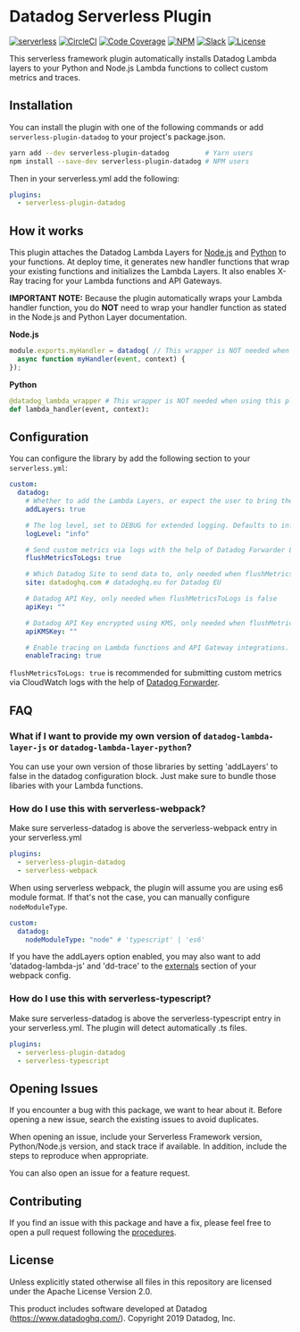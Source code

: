 # Datadog Serverless Plugin

[![serverless](http://public.serverless.com/badges/v1.svg)](https://www.serverless.com)
[![CircleCI](https://img.shields.io/circleci/build/github/DataDog/serverless-plugin-datadog)](https://circleci.com/gh/DataDog/serverless-plugin-datadog)
[![Code Coverage](https://img.shields.io/codecov/c/github/DataDog/serverless-plugin-datadog)](https://codecov.io/gh/DataDog/serverless-plugin-datadog)
[![NPM](https://img.shields.io/npm/v/serverless-plugin-datadog)](https://www.npmjs.com/package/serverless-plugin-datadog)
[![Slack](https://img.shields.io/badge/slack-%23serverless-blueviolet?logo=slack)](https://datadoghq.slack.com/channels/serverless/)
[![License](https://img.shields.io/badge/license-Apache--2.0-blue)](https://github.com/DataDog/serverless-plugin-datadog/blob/master/LICENSE)

This serverless framework plugin automatically installs Datadog Lambda layers to your Python and Node.js Lambda functions to collect custom metrics and traces.

## Installation

You can install the plugin with one of the following commands or add `serverless-plugin-datadog` to your project's package.json.

```bash
yarn add --dev serverless-plugin-datadog         # Yarn users
npm install --save-dev serverless-plugin-datadog # NPM users
```

Then in your serverless.yml add the following:

```yml
plugins:
  - serverless-plugin-datadog
```

## How it works

This plugin attaches the Datadog Lambda Layers for [Node.js](https://github.com/DataDog/datadog-lambda-layer-js) and [Python](https://github.com/DataDog/datadog-lambda-layer-python) to your functions. At deploy time, it generates new handler functions that wrap your existing functions and initializes the Lambda Layers. It also enables X-Ray tracing for your Lambda functions and API Gateways.

**IMPORTANT NOTE:** Because the plugin automatically wraps your Lambda handler function, you do **NOT** need to wrap your handler function as stated in the Node.js and Python Layer documentation.

**Node.js**
```js
module.exports.myHandler = datadog( // This wrapper is NOT needed when using this plugin
  async function myHandler(event, context) {
});
```

**Python**
```python
@datadog_lambda_wrapper # This wrapper is NOT needed when using this plugin
def lambda_handler(event, context):
```

## Configuration

You can configure the library by add the following section to your `serverless.yml`:


```yaml
custom:
  datadog:
    # Whether to add the Lambda Layers, or expect the user to bring their own. Defaults to true.
    addLayers: true

    # The log level, set to DEBUG for extended logging. Defaults to info.
    logLevel: "info"

    # Send custom metrics via logs with the help of Datadog Forwarder Lambda function (recommended). Defaults to false.
    flushMetricsToLogs: true

    # Which Datadog Site to send data to, only needed when flushMetricsToLogs is false. Defaults to datadoghq.com.
    site: datadoghq.com # datadoghq.eu for Datadog EU

    # Datadog API Key, only needed when flushMetricsToLogs is false
    apiKey: ""

    # Datadog API Key encrypted using KMS, only needed when flushMetricsToLogs is false
    apiKMSKey: ""

    # Enable tracing on Lambda functions and API Gateway integrations. Defaults to true
    enableTracing: true
```

`flushMetricsToLogs: true` is recommended for submitting custom metrics via CloudWatch logs with the help of [Datadog Forwarder](https://github.com/DataDog/datadog-serverless-functions/tree/master/aws/logs_monitoring).

## FAQ

### What if I want to provide my own version of `datadog-lambda-layer-js` or `datadog-lambda-layer-python`?

You can use your own version of those libraries by setting 'addLayers' to false in the datadog configuration block. Just make sure to bundle those libaries with your Lambda functions.

### How do I use this with serverless-webpack?

Make sure serverless-datadog is above the serverless-webpack entry in your serverless.yml

```yaml
plugins:
  - serverless-plugin-datadog
  - serverless-webpack
```

When using serverless webpack, the plugin will assume you are using es6 module format. If that's not the case, you can manually configure `nodeModuleType`.

```yaml
custom:
  datadog:
    nodeModuleType: "node" # 'typescript' | 'es6'
```

If you have the addLayers option enabled, you may also want to add 'datadog-lambda-js' and 'dd-trace' to the [externals](https://webpack.js.org/configuration/externals/) section of your webpack config.

### How do I use this with serverless-typescript?

Make sure serverless-datadog is above the serverless-typescript entry in your serverless.yml. The plugin will detect automatically .ts files.

```yaml
plugins:
  - serverless-plugin-datadog
  - serverless-typescript
```

## Opening Issues

If you encounter a bug with this package, we want to hear about it. Before opening a new issue, search the existing issues to avoid duplicates.

When opening an issue, include your Serverless Framework version, Python/Node.js version, and stack trace if available. In addition, include the steps to reproduce when appropriate.

You can also open an issue for a feature request.

## Contributing

If you find an issue with this package and have a fix, please feel free to open a pull request following the [procedures](CONTRIBUTING.md).

## License

Unless explicitly stated otherwise all files in this repository are licensed under the Apache License Version 2.0.

This product includes software developed at Datadog (https://www.datadoghq.com/). Copyright 2019 Datadog, Inc.
